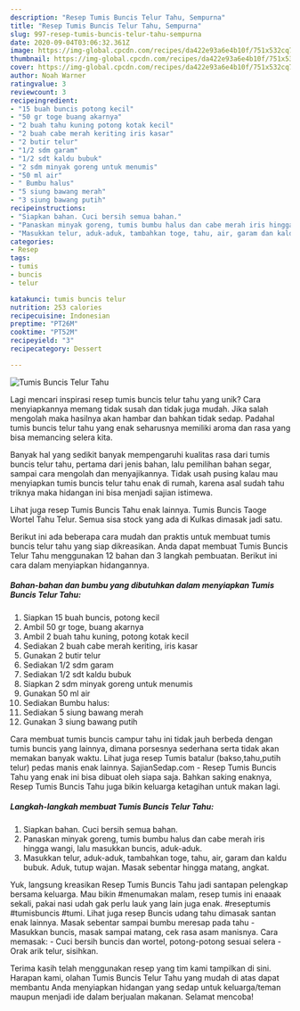 ```yaml
---
description: "Resep Tumis Buncis Telur Tahu, Sempurna"
title: "Resep Tumis Buncis Telur Tahu, Sempurna"
slug: 997-resep-tumis-buncis-telur-tahu-sempurna
date: 2020-09-04T03:06:32.361Z
image: https://img-global.cpcdn.com/recipes/da422e93a6e4b10f/751x532cq70/tumis-buncis-telur-tahu-foto-resep-utama.jpg
thumbnail: https://img-global.cpcdn.com/recipes/da422e93a6e4b10f/751x532cq70/tumis-buncis-telur-tahu-foto-resep-utama.jpg
cover: https://img-global.cpcdn.com/recipes/da422e93a6e4b10f/751x532cq70/tumis-buncis-telur-tahu-foto-resep-utama.jpg
author: Noah Warner
ratingvalue: 3
reviewcount: 3
recipeingredient:
- "15 buah buncis potong kecil"
- "50 gr toge buang akarnya"
- "2 buah tahu kuning potong kotak kecil"
- "2 buah cabe merah keriting iris kasar"
- "2 butir telur"
- "1/2 sdm garam"
- "1/2 sdt kaldu bubuk"
- "2 sdm minyak goreng untuk menumis"
- "50 ml air"
- " Bumbu halus"
- "5 siung bawang merah"
- "3 siung bawang putih"
recipeinstructions:
- "Siapkan bahan. Cuci bersih semua bahan."
- "Panaskan minyak goreng, tumis bumbu halus dan cabe merah iris hingga wangi, lalu masukkan buncis, aduk-aduk."
- "Masukkan telur, aduk-aduk, tambahkan toge, tahu, air, garam dan kaldu bubuk. Aduk, tutup wajan. Masak sebentar hingga matang, angkat."
categories:
- Resep
tags:
- tumis
- buncis
- telur

katakunci: tumis buncis telur 
nutrition: 253 calories
recipecuisine: Indonesian
preptime: "PT26M"
cooktime: "PT52M"
recipeyield: "3"
recipecategory: Dessert

---
```



![Tumis Buncis Telur Tahu](https://img-global.cpcdn.com/recipes/da422e93a6e4b10f/751x532cq70/tumis-buncis-telur-tahu-foto-resep-utama.jpg)

Lagi mencari inspirasi resep tumis buncis telur tahu yang unik? Cara menyiapkannya memang tidak susah dan tidak juga mudah. Jika salah mengolah maka hasilnya akan hambar dan bahkan tidak sedap. Padahal tumis buncis telur tahu yang enak seharusnya memiliki aroma dan rasa yang bisa memancing selera kita.

Banyak hal yang sedikit banyak mempengaruhi kualitas rasa dari tumis buncis telur tahu, pertama dari jenis bahan, lalu pemilihan bahan segar, sampai cara mengolah dan menyajikannya. Tidak usah pusing kalau mau menyiapkan tumis buncis telur tahu enak di rumah, karena asal sudah tahu triknya maka hidangan ini bisa menjadi sajian istimewa.

Lihat juga resep Tumis Buncis Tahu enak lainnya. Tumis Buncis Taoge Wortel Tahu Telur. Semua sisa stock yang ada di Kulkas dimasak jadi satu.


Berikut ini ada beberapa cara mudah dan praktis untuk membuat tumis buncis telur tahu yang siap dikreasikan. Anda dapat membuat Tumis Buncis Telur Tahu menggunakan 12 bahan dan 3 langkah pembuatan. Berikut ini cara dalam menyiapkan hidangannya.

<!--inarticleads1-->

##### Bahan-bahan dan bumbu yang dibutuhkan dalam menyiapkan Tumis Buncis Telur Tahu:

1. Siapkan 15 buah buncis, potong kecil
1. Ambil 50 gr toge, buang akarnya
1. Ambil 2 buah tahu kuning, potong kotak kecil
1. Sediakan 2 buah cabe merah keriting, iris kasar
1. Gunakan 2 butir telur
1. Sediakan 1/2 sdm garam
1. Sediakan 1/2 sdt kaldu bubuk
1. Siapkan 2 sdm minyak goreng untuk menumis
1. Gunakan 50 ml air
1. Sediakan  Bumbu halus:
1. Sediakan 5 siung bawang merah
1. Gunakan 3 siung bawang putih


Cara membuat tumis buncis campur tahu ini tidak jauh berbeda dengan tumis buncis yang lainnya, dimana porsesnya sederhana serta tidak akan memakan banyak waktu. Lihat juga resep Tumis batalur (bakso,tahu,putih telur) pedas manis enak lainnya. SajianSedap.com - Resep Tumis Buncis Tahu yang enak ini bisa dibuat oleh siapa saja. Bahkan saking enaknya, Resep Tumis Buncis Tahu juga bikin keluarga ketagihan untuk makan lagi. 

<!--inarticleads2-->

##### Langkah-langkah membuat Tumis Buncis Telur Tahu:

1. Siapkan bahan. Cuci bersih semua bahan.
1. Panaskan minyak goreng, tumis bumbu halus dan cabe merah iris hingga wangi, lalu masukkan buncis, aduk-aduk.
1. Masukkan telur, aduk-aduk, tambahkan toge, tahu, air, garam dan kaldu bubuk. Aduk, tutup wajan. Masak sebentar hingga matang, angkat.


Yuk, langsung kreasikan Resep Tumis Buncis Tahu jadi santapan pelengkap bersama keluarga. Mau bikin #menumakan malam, resep tumis ini enaaak sekali, pakai nasi udah gak perlu lauk yang lain juga enak. #reseptumis #tumisbuncis #tumi. Lihat juga resep Buncis udang tahu dimasak santan enak lainnya. Masak sebentar sampai bumbu meresap pada tahu - Masukkan buncis, masak sampai matang, cek rasa asam manisnya. Cara memasak: - Cuci bersih buncis dan wortel, potong-potong sesuai selera - Orak arik telur, sisihkan. 

Terima kasih telah menggunakan resep yang tim kami tampilkan di sini. Harapan kami, olahan Tumis Buncis Telur Tahu yang mudah di atas dapat membantu Anda menyiapkan hidangan yang sedap untuk keluarga/teman maupun menjadi ide dalam berjualan makanan. Selamat mencoba!
